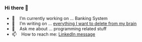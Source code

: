 ### Hi there 👋

- 🔭  &nbsp;&nbsp; I’m currently working on ... Banking System
- 🌱  &nbsp;&nbsp; I’m writing on ... [everything I want to delete from my brain](http://unloadbrain.com/)
- 💬  &nbsp;&nbsp; Ask me about ... programming related stuff
- 📫  &nbsp;&nbsp; How to reach me: [LinkedIn message](https://www.linkedin.com/in/mmahmoodictbd/)
